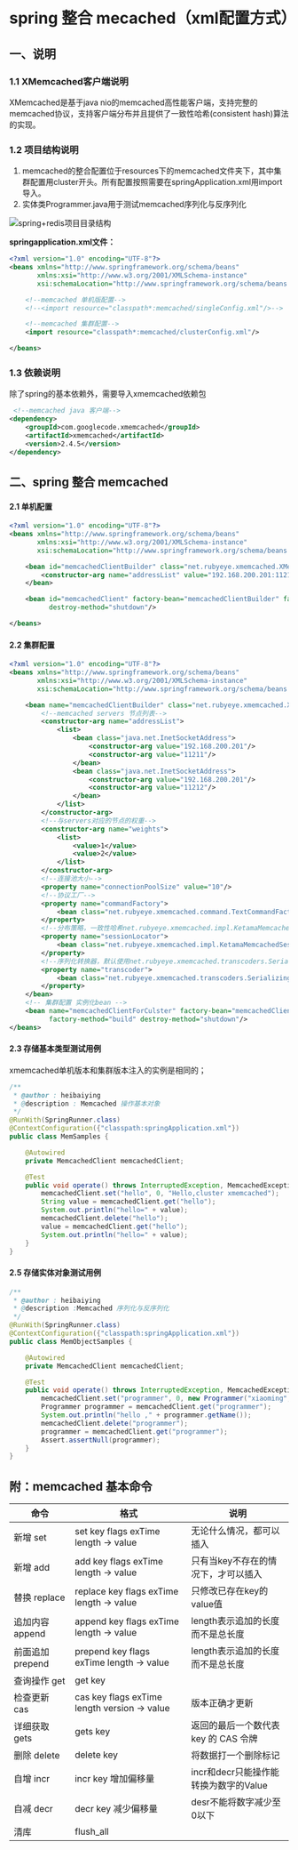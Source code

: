 # spring 整合 mecached（xml配置方式）

## 一、说明

### 1.1  XMemcached客户端说明

XMemcached是基于java nio的memcached高性能客户端，支持完整的memcached协议，支持客户端分布并且提供了一致性哈希(consistent hash)算法的实现。

### 1.2 项目结构说明

1. memcached的整合配置位于resources下的memcached文件夹下，其中集群配置用cluster开头。所有配置按照需要在springApplication.xml用import导入。
2. 实体类Programmer.java用于测试memcached序列化与反序列化

![spring+redis项目目录结构](D:\spring-samples-for-all\pictures\spring-memcached.png)

**springapplication.xml文件：**

```xml
<?xml version="1.0" encoding="UTF-8"?>
<beans xmlns="http://www.springframework.org/schema/beans"
       xmlns:xsi="http://www.w3.org/2001/XMLSchema-instance"
       xsi:schemaLocation="http://www.springframework.org/schema/beans http://www.springframework.org/schema/beans/spring-beans.xsd">

    <!--memcached 单机版配置-->
    <!--<import resource="classpath*:memcached/singleConfig.xml"/>-->

    <!--memcached 集群配置-->
    <import resource="classpath*:memcached/clusterConfig.xml"/>

</beans>
```

### 1.3 依赖说明

除了spring的基本依赖外，需要导入xmemcached依赖包

```xml
 <!--memcached java 客户端-->
<dependency>
    <groupId>com.googlecode.xmemcached</groupId>
    <artifactId>xmemcached</artifactId>
    <version>2.4.5</version>
</dependency>
```



## 二、spring 整合 memcached

#### 2.1 单机配置

```xml
<?xml version="1.0" encoding="UTF-8"?>
<beans xmlns="http://www.springframework.org/schema/beans"
       xmlns:xsi="http://www.w3.org/2001/XMLSchema-instance"
       xsi:schemaLocation="http://www.springframework.org/schema/beans http://www.springframework.org/schema/beans/spring-beans.xsd">

    <bean id="memcachedClientBuilder" class="net.rubyeye.xmemcached.XMemcachedClientBuilder">
        <constructor-arg name="addressList" value="192.168.200.201:11211"/>
    </bean>

    <bean id="memcachedClient" factory-bean="memcachedClientBuilder" factory-method="build"
          destroy-method="shutdown"/>

</beans>
```

#### 2.2 集群配置

```xml
<?xml version="1.0" encoding="UTF-8"?>
<beans xmlns="http://www.springframework.org/schema/beans"
       xmlns:xsi="http://www.w3.org/2001/XMLSchema-instance"
       xsi:schemaLocation="http://www.springframework.org/schema/beans http://www.springframework.org/schema/beans/spring-beans.xsd">

    <bean name="memcachedClientBuilder" class="net.rubyeye.xmemcached.XMemcachedClientBuilder">
        <!--memcached servers 节点列表-->
        <constructor-arg name="addressList">
            <list>
                <bean class="java.net.InetSocketAddress">
                    <constructor-arg value="192.168.200.201"/>
                    <constructor-arg value="11211"/>
                </bean>
                <bean class="java.net.InetSocketAddress">
                    <constructor-arg value="192.168.200.201"/>
                    <constructor-arg value="11212"/>
                </bean>
            </list>
        </constructor-arg>
        <!--与servers对应的节点的权重-->
        <constructor-arg name="weights">
            <list>
                <value>1</value>
                <value>2</value>
            </list>
        </constructor-arg>
        <!--连接池大小-->
        <property name="connectionPoolSize" value="10"/>
        <!--协议工厂-->
        <property name="commandFactory">
            <bean class="net.rubyeye.xmemcached.command.TextCommandFactory"/>
        </property>
        <!--分布策略，一致性哈希net.rubyeye.xmemcached.impl.KetamaMemcachedSessionLocator或者ArraySessionLocator(默认)-->
        <property name="sessionLocator">
            <bean class="net.rubyeye.xmemcached.impl.KetamaMemcachedSessionLocator"/>
        </property>
        <!--序列化转换器，默认使用net.rubyeye.xmemcached.transcoders.SerializingTranscoder-->
        <property name="transcoder">
            <bean class="net.rubyeye.xmemcached.transcoders.SerializingTranscoder"/>
        </property>
    </bean>
    <!-- 集群配置 实例化bean -->
    <bean name="memcachedClientForCulster" factory-bean="memcachedClientBuilder"
          factory-method="build" destroy-method="shutdown"/>
</beans>
```

#### 2.3 存储基本类型测试用例

xmemcached单机版本和集群版本注入的实例是相同的；

```java
/**
 * @author : heibaiying
 * @description : Memcached 操作基本对象
 */
@RunWith(SpringRunner.class)
@ContextConfiguration({"classpath:springApplication.xml"})
public class MemSamples {

    @Autowired
    private MemcachedClient memcachedClient;

    @Test
    public void operate() throws InterruptedException, MemcachedException, TimeoutException {
        memcachedClient.set("hello", 0, "Hello,cluster xmemcached");
        String value = memcachedClient.get("hello");
        System.out.println("hello=" + value);
        memcachedClient.delete("hello");
        value = memcachedClient.get("hello");
        System.out.println("hello=" + value);
    }
}

```

#### 2.5 存储实体对象测试用例

```java
/**
 * @author : heibaiying
 * @description :Memcached 序列化与反序列化
 */
@RunWith(SpringRunner.class)
@ContextConfiguration({"classpath:springApplication.xml"})
public class MemObjectSamples {

    @Autowired
    private MemcachedClient memcachedClient;

    @Test
    public void operate() throws InterruptedException, MemcachedException, TimeoutException {
        memcachedClient.set("programmer", 0, new Programmer("xiaoming", 12, 5000.21f, new Date()));
        Programmer programmer = memcachedClient.get("programmer");
        System.out.println("hello ," + programmer.getName());
        memcachedClient.delete("programmer");
        programmer = memcachedClient.get("programmer");
        Assert.assertNull(programmer);
    }
}

```



## 附：memcached 基本命令

| 命令            | 格式                                               | 说明                                  |
| --------------- | -------------------------------------------------- | ------------------------------------- |
| 新增 set        | set  key  flags   exTime  length -> value          | 无论什么情况，都可以插入              |
| 新增 add        | add key  flags   exTime  length -> value           | 只有当key不存在的情况下，才可以插入   |
| 替换 replace    | replace  key  flags   exTime  length -> value      | 只修改已存在key的value值              |
| 追加内容append  | append  key  flags   exTime  length -> value       | length表示追加的长度而不是总长度      |
| 前面追加prepend | prepend  key  flags   exTime  length -> value      | length表示追加的长度而不是总长度      |
| 查询操作 get    | get  key                                           |                                       |
| 检查更新 cas    | cas  key  flags  exTime  length  version  -> value | 版本正确才更新                        |
| 详细获取 gets   | gets   key                                         | 返回的最后一个数代表 key 的 CAS 令牌  |
| 删除 delete     | delete   key                                       | 将数据打一个删除标记                  |
| 自增 incr       | incr  key  增加偏移量                              | incr和decr只能操作能转换为数字的Value |
| 自减 decr       | decr  key  减少偏移量                              | desr不能将数字减少至0以下             |
| 清库            | flush_all                                          |                                       |